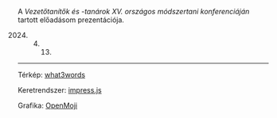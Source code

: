A *Vezetőtanítők és -tanárok XV. országos módszertani konferenciáján* tartott előadásom prezentációja.

2024. 04. 13.

---

Térkép: [what3words](https://what3words.com/)

Keretrendszer: [impress.js](https://impress.js.org/)

Grafika: [OpenMoji](https://openmoji.org/)
